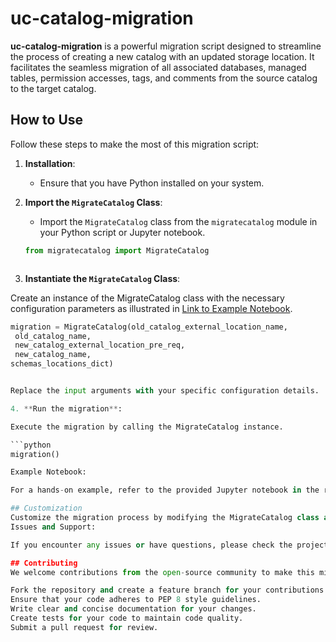 # uc-catalog-migration

**uc-catalog-migration** is a powerful migration script designed to streamline the process of creating a new catalog with an updated storage location. It facilitates the seamless migration of all associated databases, managed tables, permission accesses, tags, and comments from the source catalog to the target catalog.

## How to Use

Follow these steps to make the most of this migration script:

1. **Installation**:
   - Ensure that you have Python installed on your system.

2. **Import the `MigrateCatalog` Class**:
   - Import the `MigrateCatalog` class from the `migratecatalog` module in your Python script or Jupyter notebook.

   ```python
   from migratecatalog import MigrateCatalog
   

   
3. **Instantiate the `MigrateCatalog` Class**:

Create an instance of the MigrateCatalog class with the necessary configuration parameters as illustrated in [Link to Example Notebook](example.ipynb).

   ```python
   migration = MigrateCatalog(old_catalog_external_location_name,
    old_catalog_name,
    new_catalog_external_location_pre_req,
    new_catalog_name,
   schemas_locations_dict)


Replace the input arguments with your specific configuration details.

4. **Run the migration**:

Execute the migration by calling the MigrateCatalog instance.

```python
migration()

Example Notebook:

For a hands-on example, refer to the provided Jupyter notebook in the repository [Link to Example Notebook](example.ipynb).

## Customization
Customize the migration process by modifying the MigrateCatalog class and its methods to suit your specific requirements.
Issues and Support:

If you encounter any issues or have questions, please check the project's issue tracker on GitHub or reach out to the community for support.

## Contributing
We welcome contributions from the open-source community to make this migration script even more powerful and versatile. Please follow these guidelines:

Fork the repository and create a feature branch for your contributions.
Ensure that your code adheres to PEP 8 style guidelines.
Write clear and concise documentation for your changes.
Create tests for your code to maintain code quality.
Submit a pull request for review.
